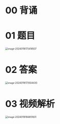 # 00 背诵







# 01 题目

<img src="https://cvp.oss-cn-shanghai.aliyuncs.com/picgo/202401181734597.png" alt="image-20240118173418507" style="zoom:50%;" />



# 02 答案

<img src="https://cvp.oss-cn-shanghai.aliyuncs.com/picgo/202401181735565.png" alt="image-20240118173504430" style="zoom:50%;" />



# 03 视频解析

<img src="https://cvp.oss-cn-shanghai.aliyuncs.com/picgo/202401181848804.png" alt="image-20240118184851631" style="zoom:50%;" />




